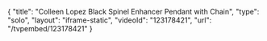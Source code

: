 {
    "title": "Colleen Lopez Black Spinel Enhancer Pendant with Chain",
    "type": "solo",
    "layout": "iframe-static",
    "videoId": "123178421",
    "url": "\/tvpembed\/123178421"
}